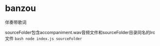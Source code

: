 # banzou
伴奏带歌词

sourceFolder包含accompaniment.wav音频文件和sourceFolder目录同名的lrc文件
`bash
node index.js sourceFolder
`
